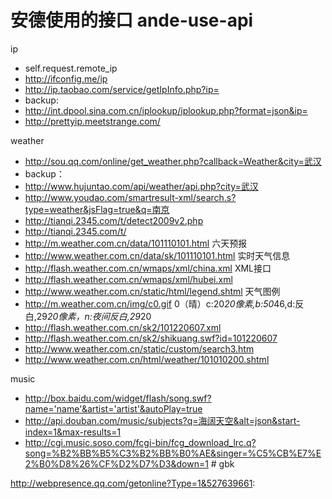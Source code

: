 安德使用的接口 ande-use-api
========

ip
- self.request.remote_ip
- http://ifconfig.me/ip
- http://ip.taobao.com/service/getIpInfo.php?ip=
- backup:
- http://int.dpool.sina.com.cn/iplookup/iplookup.php?format=json&ip=
- http://prettyip.meetstrange.com/

weather
- http://sou.qq.com/online/get_weather.php?callback=Weather&city=武汉
- backup：
- http://www.hujuntao.com/api/weather/api.php?city=武汉
- http://www.youdao.com/smartresult-xml/search.s?type=weather&jsFlag=true&q=南京
- http://tianqi.2345.com/t/detect2009v2.php
- http://tianqi.2345.com/t/
- http://m.weather.com.cn/data/101110101.html 六天预报
- http://www.weather.com.cn/data/sk/101110101.html 实时天气信息
- http://flash.weather.com.cn/wmaps/xml/china.xml XML接口
- http://flash.weather.com.cn/wmaps/xml/hubei.xml
- http://www.weather.com.cn/static/html/legend.shtml 天气图例
- http://m.weather.com.cn/img/c0.gif 0（晴）c:20*20像素,b:50*46,d:反白,29*20像素，n:夜间反白,29*20
- http://flash.weather.com.cn/sk2/101220607.xml
- http://flash.weather.com.cn/sk2/shikuang.swf?id=101220607
- http://www.weather.com.cn/static/custom/search3.htm
- http://www.weather.com.cn/html/weather/101010200.shtml

music
- http://box.baidu.com/widget/flash/song.swf?name='name'&artist='artist'&autoPlay=true
- http://api.douban.com/music/subjects?q=海阔天空&alt=json&start-index=1&max-results=1
- http://cgi.music.soso.com/fcgi-bin/fcg_download_lrc.q?song=%B2%BB%B5%C3%B2%BB%B0%AE&singer=%C5%CB%E7%E2%B0%D8%26%CF%D2%D7%D3&down=1  # gbk

http://webpresence.qq.com/getonline?Type=1&527639661:

